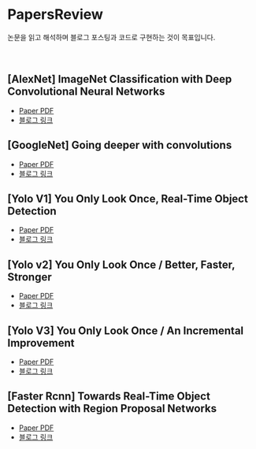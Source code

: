 # PapersReview
논문을 읽고 해석하며 블로그 포스팅과 코드로 구현하는 것이 목표입니다.
<br/><br/><br/>

## [AlexNet] ImageNet Classification with Deep Convolutional Neural Networks
- [Paper PDF](https://proceedings.neurips.cc/paper/2012/file/c399862d3b9d6b76c8436e924a68c45b-Paper.pdf)
- [블로그 링크](https://velog.io/@hyesukim1/AlexNet-ImageNet-Classification-with-Deep-Convolutional-Neural-Networks)

## [GoogleNet] Going deeper with convolutions
- [Paper PDF](https://arxiv.org/pdf/1409.4842.pdf)
- [블로그 링크](https://velog.io/@hyesukim1/GoogLeNet-Going-deeper-with-convolutions)

## [Yolo V1] You Only Look Once, Real-Time Object Detection
- [Paper PDF](https://arxiv.org/pdf/1506.02640.pdf)
- [블로그 링크](https://velog.io/@hyesukim1/YOLOv1-You-Only-Look-Once-Unified-Real-Time-Object-Detection-%EC%9E%91%EC%84%B1-%EC%A7%84%ED%96%89%EC%A4%91)

## [Yolo v2] You Only Look Once / Better, Faster, Stronger
- [Paper PDF](https://arxiv.org/pdf/1612.08242.pdf)
- [블로그 링크](https://velog.io/@hyesukim1/YOLOv2-Better-Faster-Stronger)

## [Yolo V3] You Only Look Once / An Incremental Improvement
- [Paper PDF](https://pjreddie.com/media/files/papers/YOLOv3.pdf)
- [블로그 링크](https://velog.io/@hyesukim1/YOLOv3-You-Only-Look-Once-An-Incremental-Improvement)

## [Faster Rcnn] Towards Real-Time Object Detection with Region Proposal Networks
- [Paper PDF](https://arxiv.org/pdf/1506.01497.pdf)
- [블로그 링크](https://velog.io/@hyesukim1/Faster-Rcnn-Towards-Real-Time-Object-Detection-with-Region-Proposal-Networks)
